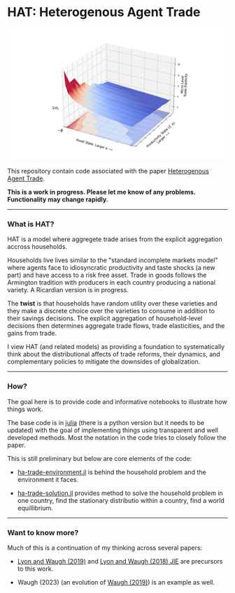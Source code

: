 # HAT: Heterogenous Agent Trade

<p align="center">
<img src="./notes/figures/micro-elasticity.png">
</p>

This repository contain code associated with the paper [Heterogenous Agent Trade](./notes/heterogeneous-agent-trade.pdf).

**This is a work in progress. Please let me know of any problems. Functionality may change rapidly.**

---

### What is HAT?

HAT is a model where aggregete trade arises from the explicit aggregation accross households. 

Households live lives similar to the "standard incomplete markets model" where agents face to idiosyncratic productivity and taste shocks (a new part) and have access to a risk free asset. Trade in goods follows the Armington tradition  with producers in each country producing a national variety. A Ricardian version is in progress.

The **twist** is that households have random utility over these varieties and they make a discrete choice over the varieties to consume in addition to their savings decisions. The explicit aggregation of household-level decisions then determines aggregate trade flows, trade elasticities, and the gains from trade.

I view HAT (and related models) as providing a foundation to systematically think about the distributional affects of trade reforms, their dynamics, and complementary policies to mitigate the downsides of globalization.  

---

### How?

The goal here is to provide code and informative notebooks to illustrate how things work. 

The base code is in [julia](https://github.com/JuliaLang) (there is a python version but it needs to be updated) with the goal of implementing things using transparent and well developed methods. Most the notation in the code tries to closely follow the paper. 

This is still preliminary but below are core elements of the code:

- [ha-trade-environment.jl](./code/julia/ha-trade-environment.jl) is behind the household problem and the environment it faces. 

- [ha-trade-solution.jl](./code/julia/ha-trade-solution.jl) provides method to solve the household problem in one country, find the stationary distributio within a country, find a world equillibrium.


---

### Want to know more?

Much of this is a continuation of my thinking across several papers:

- [Lyon and Waugh (2019)](https://www.waugheconomics.com/uploads/2/2/5/6/22563786/lw_quant_losses.pdf) and [Lyon and Waugh (2018) JIE](https://www.waugheconomics.com/uploads/2/2/5/6/22563786/lw_tax.pdf) are precursors to this work.

- Waugh (2023) (an evolution of [Waugh (2019)](https://www.waugheconomics.com/uploads/2/2/5/6/22563786/waugh_consumption.pdf)) is an example as well.

